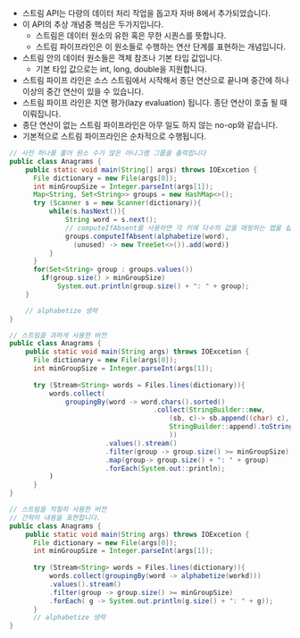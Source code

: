 * 스트림 API는 다량의 데이터 처리 작업을 돕고자 자바 8에서 추가되었습니다. 
* 이 API의 추상 개념중 핵심은 두가지입니다.
  * 스트림은 데이터 원소의 유한 혹은 무한 시퀀스를 뜻합니다. 
  * 스트림 파이프라인은 이 원소들로 수행하는 연산 단계를 표현하는 개념입니다. 
* 스트림 안의 데이터 원소들은 객체 참조나 기본 타입 값입니다.
  * 기본 타입 값으로는 int, long, double을 지원합니다. 
* 스트림 파이프 라인은 소스 스트림에서 시작해서 종단 연산으로 끝나며 중간에 하나 이상의 중간 연산이 있을 수 있습니다. 
* 스트림 파이프 라인은 지연 평가(lazy evaluation) 됩니다. 종단 연산이 호출 될 때 이뤄집니다.
* 종단 연산이 없는 스트림 파이프라인은 아무 일도 하지 않는 no-op와 같습니다. 
* 기본적으로 스트림 파이프라인은 순차적으로 수행됩니다. 
```java
// 사전 하나를 흝어 원소 수가 많은 아나그램 그룹을 출력합니다 
public class Anagrams {
    public static void main(String[] args) throws IOExcetion {
      File dictionary = new File(args[0]);
      int minGroupSize = Integer.parseInt(args[1]);
      Map<String, Set<String>> groups = new HashMap<>();
      try (Scanner s = new Scanner(dictionary)){
          while(s.hasNext()){
              String word = s.next();
              // computeIfAbsent를 사용하면 각 키에 다수의 값을 매핑하는 맵을 쉽게 구현 할 수 있습니다, 
              groups.computeIfAbsent(alphabetize(word),
                (unused) -> new TreeSet<>()).add(word))
          }
      }
      for(Set<String> group : groups.values())
        if(group.size() > minGroupSize)
            System.out.println(group.size() + ": " + group);
    }

    // alphabetize 생략
}

// 스트림을 과하게 사용한 버전
public class Anagrams {
    public static void main(String args) throws IOExcetion {
      File dictionary = new File(args[0]);
      int minGroupSize = Integer.parseInt(args[1]);
    
      try (Stream<String> words = Files.lines(dictionary)){
          words.collect(
              groupingBy(word -> word.chars().sorted()
                                    .collect(StringBuilder::new,
                                        (sb, c)-> sb.append((char) c),
                                        StringBuilder::append).toString()
                                        ))
                        .values().stream()
                        .filter(group -> group.size() >= minGroupSize)
                        .map(group-> group.size() + ": " + group)
                        .forEach(System.out::println);
          )
      }
}

// 스트림을 적절히 사용한 버전
// 간략히 내용을 표현합니다.
public class Anagrams {
    public static void main(String args) throws IOExcetion {
      File dictionary = new File(args[0]);
      int minGroupSize = Integer.parseInt(args[1]);
    
      try (Stream<String> words = Files.lines(dictionary)){
          words.collect(groupingBy(word -> alphabetize(workd)))
          .values().stream()
          .filter(group -> group.size() >= minGroupSize)
          .forEach( g -> System.out.println(g.size() + ": " + g));
      }
      // alphabetize 생략
}
```